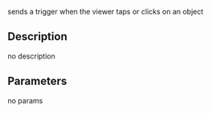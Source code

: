sends a trigger when the viewer taps or clicks on an object



## Description
no description
## Parameters
no params